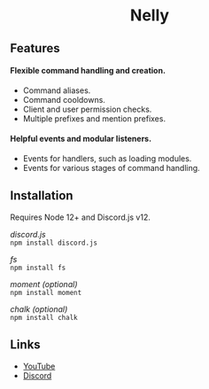 <h1 align="center">
  <p>
  Nelly
  </p>
  <p>
  </div>
  </h1>
  
## Features

#### Flexible command handling and creation.

  - Command aliases.
  - Command cooldowns.
  - Client and user permission checks.
  - Multiple prefixes and mention prefixes.

#### Helpful events and modular listeners.

  - Events for handlers, such as loading modules.
  - Events for various stages of command handling.

## Installation

Requires Node 12+ and Discord.js v12.  

*discord.js*  
`npm install discord.js`

*fs*  
`npm install fs`

*moment (optional)*  
`npm install moment`

*chalk (optional)*  
`npm install chalk`

## Links

- [YouTube](https://www.youtube.com/channel/UCoeP9FXbTZ6h-szYe12hFJw) 
- [Discord](https://discord.gg/qrJU8amZFz)  
